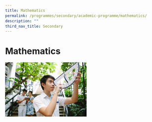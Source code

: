 ```yaml
---
title: Mathematics
permalink: /programmes/secondary/academic-programme/mathematics/
description: ""
third_nav_title: Secondary
---
```

# Mathematics

![](/images/Academic%20Programme/Secondary/maths_v1.png)